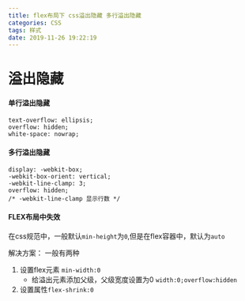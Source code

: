 ```yaml
---
title: flex布局下 css溢出隐藏 多行溢出隐藏
categories: CSS
tags: 样式
date: 2019-11-26 19:22:19
---
```


# 溢出隐藏

#### 单行溢出隐藏
```
text-overflow: ellipsis;
overflow: hidden;
white-space: nowrap;
```

#### 多行溢出隐藏
```
display: -webkit-box;
-webkit-box-orient: vertical;
-webkit-line-clamp: 3;
overflow: hidden;
/* -webkit-line-clamp 显示行数 */

```
#### FLEX布局中失效

在css规范中，一般默认`min-height`为`0`,但是在flex容器中，默认为`auto`

解决方案：
一般有两种

1. 设置flex元素 `min-width:0`
   + 给溢出元素添加父级，父级宽度设置为0 `width:0;overflow:hidden`
2. 设置属性`flex-shrink:0` 